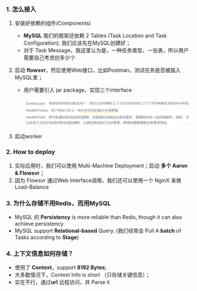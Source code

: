 ### 1. 怎么接入

1. 安装好依赖的组件(Components)
   - **MySQL** 我们的框架还依赖 2 Tables (Task Location and Task Configuration), 我们应该先在MySQL创建好；
   - 对于 Task Message，我这里认为是，一种任务类型，一张表，所以用户需要自己考虑创多少个

2. 启动 **flowsvr**，然后使用Web接口，比如Postman，测试任务是否被插入MySQL里；

   - 用户需要引入 jar package，实现三个interface

     ![image-20240912230026584](./assets/image-20240912230026584.png)

3. 启动worker

### 2. How to deploy

1. 实际应用时，我们可以使用 Multi-Machine Deployment；启动 **多个 Aaron & Flowsvr**；
2. 因为 Flowsvr 通过Web Interface调用，我们还可以使用一个 NginX 来做 Load-Balance

### 3. 为什么存储不用Redis，而用MySQL

- MySQL 的 **Persistency** is more reliable than Redis, though it can also achieve persistency.
- MySQL support **Relational-based** Query. (我们经常会 Pull A **batch** of Tasks according to **Stage**)

### 4. 上下文信息如何存储？

- 使用了 **Context**，support **8192 Bytes**;
- 大多数情况下，Context Info is short （只存储关键信息）；
- 实在不行，通过**url** 远程访问，并 Parse it